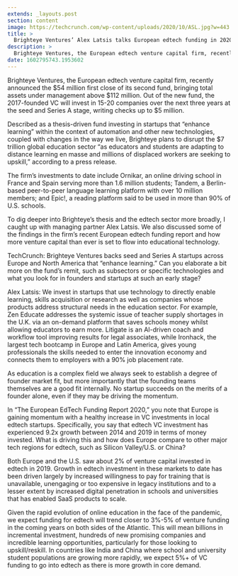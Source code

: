```yaml
--- 
extends: _layouts.post 
section: content 
image: https://techcrunch.com/wp-content/uploads/2020/10/ASL.jpg?w=443 
title: > 
  Brighteye Ventures’ Alex Latsis talks European edtech funding in 2020 – TechCrunch 
description: > 
  Brighteye Ventures, the European edtech venture capital firm, recently announced the $54 million first close of its second fund, bringing total assets under management above $112 million.To dig deeper into Brighteye’s thesis and the edtech sector more broadly, I caught up with managing partner Alex Latsis.We also discussed some of the findings in the firm’s recent European edtech funding report and how more venture capital than ever is set to flow into educational technology.In “The European EdTech Funding Report 2020,” you note that Europe is gaining momentum with a healthy increase in VC investments in local edtech startups.Specifically, you say that edtech VC investment has experienced 9.2x growth between 2014 and 2019 in terms of money invested. 
date: 1602795743.1953602 
--- 
```

Brighteye Ventures, the European edtech venture capital firm, recently announced the $54 million first close of its second fund, bringing total assets under management above $112 million. Out of the new fund, the 2017-founded VC will invest in 15-20 companies over the next three years at the seed and Series A stage, writing checks up to $5 million.

Described as a thesis-driven fund investing in startups that “enhance learning” within the context of automation and other new technologies, coupled with changes in the way we live, Brighteye plans to disrupt the $7 trillion global education sector “as educators and students are adapting to distance learning en masse and millions of displaced workers are seeking to upskill,” according to a press release.

The firm’s investments to date include Ornikar, an online driving school in France and Spain serving more than 1.6 million students; Tandem, a Berlin-based peer-to-peer language learning platform with over 10 million members; and Epic!, a reading platform said to be used in more than 90% of U.S. schools.

To dig deeper into Brighteye’s thesis and the edtech sector more broadly, I caught up with managing partner Alex Latsis. We also discussed some of the findings in the firm’s recent European edtech funding report and how more venture capital than ever is set to flow into educational technology.

TechCrunch: Brighteye Ventures backs seed and Series A startups across Europe and North America that “enhance learning.” Can you elaborate a bit more on the fund’s remit, such as subsectors or specific technologies and what you look for in founders and startups at such an early stage?

Alex Latsis: We invest in startups that use technology to directly enable learning, skills acquisition or research as well as companies whose products address structural needs in the education sector. For example, Zen Educate addresses the systemic issue of teacher supply shortages in the U.K. via an on-demand platform that saves schools money whilst allowing educators to earn more. Litigate is an AI-driven coach and workflow tool improving results for legal associates, while Ironhack, the largest tech bootcamp in Europe and Latin America, gives young professionals the skills needed to enter the innovation economy and connects them to employers with a 90% job placement rate.

As education is a complex field we always seek to establish a degree of founder market fit, but more importantly that the founding teams themselves are a good fit internally. No startup succeeds on the merits of a founder alone, even if they may be driving the momentum.

In “The European EdTech Funding Report 2020,” you note that Europe is gaining momentum with a healthy increase in VC investments in local edtech startups. Specifically, you say that edtech VC investment has experienced 9.2x growth between 2014 and 2019 in terms of money invested. What is driving this and how does Europe compare to other major tech regions for edtech, such as Silicon Valley/U.S. or China?

Both Europe and the U.S. saw about 2% of venture capital invested in edtech in 2019. Growth in edtech investment in these markets to date has been driven largely by increased willingness to pay for training that is unavailable, unengaging or too expensive in legacy institutions and to a lesser extent by increased digital penetration in schools and universities that has enabled SaaS products to scale.

Given the rapid evolution of online education in the face of the pandemic, we expect funding for edtech will trend closer to 3%-5% of venture funding in the coming years on both sides of the Atlantic. This will mean billions in incremental investment, hundreds of new promising companies and incredible learning opportunities, particularly for those looking to upskill/reskill. In countries like India and China where school and university student populations are growing more rapidly, we expect 5%+ of VC funding to go into edtech as there is more growth in core demand.
